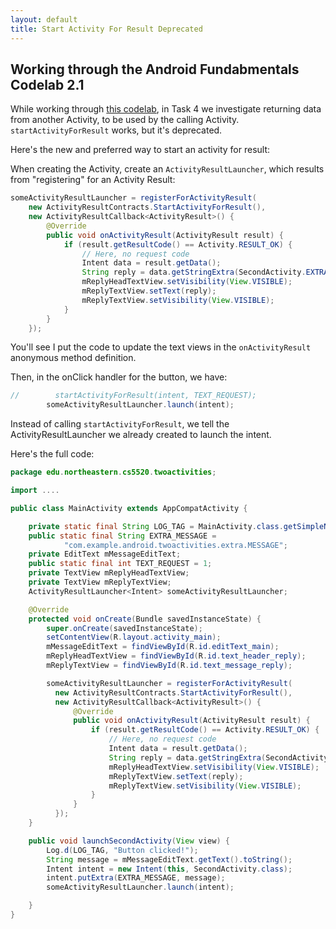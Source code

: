 ```yaml
---
layout: default
title: Start Activity For Result Deprecated
---
```


## Working through the Android Fundabmentals Codelab 2.1

While working through [this codelab](https://developer.android.com/codelabs/android-training-create-an-activity?index=..%2F..%2Fandroid-training#5), 
in Task 4 we investigate returning data from another Activity, 
to be used by the calling Activity. ```startActivityForResult``` works, but it's deprecated. 

Here's the new and preferred way to start an activity for result: 

When creating the Activity, create an ```ActivityResultLauncher```, which results from 
"registering" for an Activity Result: 

```java
someActivityResultLauncher = registerForActivityResult(
    new ActivityResultContracts.StartActivityForResult(),
    new ActivityResultCallback<ActivityResult>() {
        @Override
        public void onActivityResult(ActivityResult result) {
            if (result.getResultCode() == Activity.RESULT_OK) {
                // Here, no request code
                Intent data = result.getData();
                String reply = data.getStringExtra(SecondActivity.EXTRA_REPLY);
                mReplyHeadTextView.setVisibility(View.VISIBLE);
                mReplyTextView.setText(reply);
                mReplyTextView.setVisibility(View.VISIBLE);
            }
        }
    });
```

You'll see I put the code to update the text views in the ```onActivityResult``` anonymous method definition. 

Then, in the onClick handler for the button, we have: 

```java
//        startActivityForResult(intent, TEXT_REQUEST);
        someActivityResultLauncher.launch(intent);

```
Instead of calling ```startActivityForResult```, we tell the ActivityResultLauncher we already created to 
launch the intent. 

Here's the full code: 

```java
package edu.northeastern.cs5520.twoactivities;

import ....

public class MainActivity extends AppCompatActivity {

    private static final String LOG_TAG = MainActivity.class.getSimpleName();
    public static final String EXTRA_MESSAGE =
            "com.example.android.twoactivities.extra.MESSAGE";
    private EditText mMessageEditText;
    public static final int TEXT_REQUEST = 1;
    private TextView mReplyHeadTextView;
    private TextView mReplyTextView;
    ActivityResultLauncher<Intent> someActivityResultLauncher;

    @Override
    protected void onCreate(Bundle savedInstanceState) {
        super.onCreate(savedInstanceState);
        setContentView(R.layout.activity_main);
        mMessageEditText = findViewById(R.id.editText_main);
        mReplyHeadTextView = findViewById(R.id.text_header_reply);
        mReplyTextView = findViewById(R.id.text_message_reply);

        someActivityResultLauncher = registerForActivityResult(
          new ActivityResultContracts.StartActivityForResult(),
          new ActivityResultCallback<ActivityResult>() {
              @Override
              public void onActivityResult(ActivityResult result) {
                  if (result.getResultCode() == Activity.RESULT_OK) {
                      // Here, no request code
                      Intent data = result.getData();
                      String reply = data.getStringExtra(SecondActivity.EXTRA_REPLY);
                      mReplyHeadTextView.setVisibility(View.VISIBLE);
                      mReplyTextView.setText(reply);
                      mReplyTextView.setVisibility(View.VISIBLE);
                  }
              }
          });
    }

    public void launchSecondActivity(View view) {
        Log.d(LOG_TAG, "Button clicked!");
        String message = mMessageEditText.getText().toString();
        Intent intent = new Intent(this, SecondActivity.class);
        intent.putExtra(EXTRA_MESSAGE, message);
        someActivityResultLauncher.launch(intent);

    }
}

```



